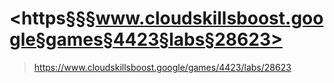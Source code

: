 # <https§§§www.cloudskillsboost.google§games§4423§labs§28623>
> <https://www.cloudskillsboost.google/games/4423/labs/28623>
 